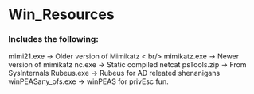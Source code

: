 # Win_Resources

### Includes the following:
mimi21.exe -> Older version of Mimikatz < br/>
mimikatz.exe -> Newer version of mimikatz
nc.exe -> Static compiled netcat
psTools.zip -> From SysInternals
Rubeus.exe -> Rubeus for AD releated shenanigans
winPEASany_ofs.exe -> winPEAS for privEsc fun.
